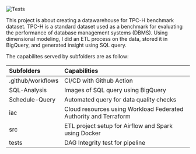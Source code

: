 ![Tests](https://github.com/WaliuAdeniji/datawarehousing-tpch-dbgen/actions/workflows/tests.yaml/badge.svg)

This project is about creating a datawarehouse for TPC-H benchmark dataset. TPC-H is a standard dataset used as a benchmark for evaluating the performance of database management systems (DBMS). Using dimensional modeling, I did an ETL process on the data, stored it in BigQuery, and generated insight using SQL query. 

The capabilites served by subfolders are as follow:

|Subfolders       | Capabilities|
|:----------------|:------------|
|.github/workflows| CI/CD with Github Action|
|SQL-Analysis     | Images of SQL query using BigQuery|
|Schedule-Query   | Automated query for data quality checks|
|iac              | Cloud resources using Workload Federated Authority and Terraform| 
|src              | ETL project setup for Airflow and Spark using Docker|
|tests            | DAG Integrity test for pipeline|

